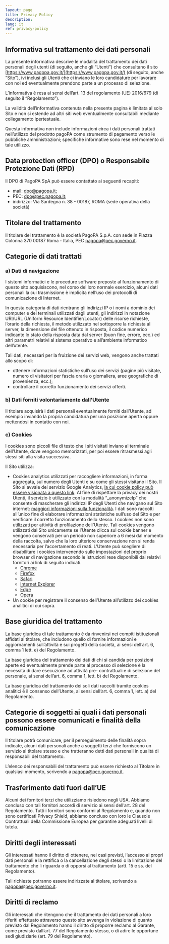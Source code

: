 ```yaml
---
layout: page
title: Privacy Policy
description:
lang: it
ref: privacy-policy
---
```


## **Informativa sul trattamento dei dati personali**

La presente informativa descrive le modalità del trattamento dei dati personali degli utenti (di seguito, anche gli “Utenti”) che consultano il sito [https://www.pagopa.gov.it/](https://www.pagopa.gov.it/) (di seguito, anche “Sito”), ivi inclusi gli Utenti che ci inviano le loro candidature per lavorare con noi ed eventualmente prendono parte a un processo di selezione.

L’informativa è resa ai sensi dell’art. 13 del regolamento (UE) 2016/679 (di seguito il “Regolamento”).

La validità dell’informativa contenuta nella presente pagina è limitata al solo Sito e non si estende ad altri siti web eventualmente consultabili mediante collegamento ipertestuale.

Questa informativa non include informazioni circa i dati personali trattati nell’utilizzo del prodotto pagoPA come strumento di pagamento verso le pubbliche amministrazioni; specifiche informative sono rese nel momento di tale utilizzo. 

## **Data protection officer (DPO) o Responsabile Protezione Dati (RPD)**
Il DPO di PagoPA SpA può essere contattato ai seguenti recapiti:
* mail: [dpo@pagopa.it](mailto:dpo@pagopa.it);
* PEC: [dpo@pec.pagopa.it](mailto:dpo@pec.pagopa.it);
* indirizzo: Via Sardegna n. 38 - 00187, ROMA (sede operativa della società)

## **Titolare del trattamento**

Il titolare del trattamento è la società PagoPA S.p.A. con sede in Piazza Colonna 370 00187 Roma - Italia, PEC [pagopa@pec.governo.it](mailto:pagopa@pec.governo.it).


## **Categorie di dati trattati**


### **a) Dati di navigazione**

I sistemi informatici e le procedure software preposte al funzionamento di questo sito acquisiscono, nel corso del loro normale esercizio, alcuni dati personali la cui trasmissione è implicita nell’uso dei protocolli di comunicazione di Internet.

In questa categoria di dati rientrano gli indirizzi IP o i nomi a dominio dei computer e dei terminali utilizzati dagli utenti, gli indirizzi in notazione URI/URL (Uniform Resource Identifier/Locator) delle risorse richieste, l’orario della richiesta, il metodo utilizzato nel sottoporre la richiesta al server, la dimensione del file ottenuto in risposta, il codice numerico indicante lo stato della risposta data dal server (buon fine, errore, ecc.) ed altri parametri relativi al sistema operativo e all’ambiente informatico dell’utente.

Tali dati, necessari per la fruizione dei servizi web, vengono anche trattati allo scopo di:



*   ottenere informazioni statistiche sull’uso dei servizi (pagine più visitate, numero di visitatori per fascia oraria o giornaliera, aree geografiche di provenienza, ecc.);
*   controllare il corretto funzionamento dei servizi offerti.


### **b) Dati forniti volontariamente dall’Utente**

Il titolare acquisirà i dati personali eventualmente forniti dall’Utente, ad esempio inviando la propria candidatura per una posizione aperta oppure mettendosi in contatto con noi. 


### **c) Cookies**

I cookies sono piccoli file di testo che i siti visitati inviano al terminale dell’Utente, dove vengono memorizzati, per poi essere ritrasmessi agli stessi siti alla visita successiva.

Il Sito utilizza:



*   Cookies analytics utilizzati per raccogliere informazioni, in forma aggregata, sul numero degli Utenti e su come gli stessi visitano il Sito. Il Sito si avvale del servizio Google Analytics, [la cui cookie policy può essere visionata a questo link](https://developers.google.com/analytics/devguides/collection/analyticsjs/cookie-usage). Al fine di rispettare la privacy dei nostri Utenti, il servizio è utilizzato con la modalità “_anonymizeIp” che consente di mascherare gli indirizzi IP degli Utenti che navigano sul Sito internet: [maggiori informazioni sulla funzionalità](https://support.google.com/analytics/answer/2763052?hl=it). I dati sono raccolti all’unico fine di elaborare informazioni statistiche sull’uso del Sito e per verificare il corretto funzionamento dello stesso. I cookies non sono utilizzati per attività di profilazione dell’Utente. Tali cookies vengono utilizzati dal Sito unicamente se l’Utente clicca sul cookie banner e vengono conservati per un periodo non superiore a 6 mesi dal momento della raccolta, salvo che la loro ulteriore conservazione non si renda necessaria per l’accertamento di reati. L’Utente può scegliere di disabilitare i cookies intervenendo sulle impostazioni del proprio browser di navigazione secondo le istruzioni rese disponibili dai relativi fornitori ai link di seguito indicati.
    *   [Chrome](https://support.google.com/chrome/answer/95647?co=GENIE.Platform%3DDesktop&hl=it)
    *   [Firefox](https://support.mozilla.org/it/kb/Attivare%20e%20disattivare%20i%20cookie)
    *   [Safari](https://support.apple.com/kb/ph19214?locale=it_IT)
    *   [Internet Explorer](https://support.microsoft.com/it-it/help/17442/windows-internet-explorer-delete-manage-cookies)
    *   [Edge](https://support.microsoft.com/it-it/help/4027947/windows-delete-cookies)
    *   [Opera](https://help.opera.com/en/latest/web-preferences/#cookies)
*   Un cookie per registrare il consenso dell’Utente all’utilizzo dei cookies analitici di cui sopra.


## **Base giuridica del trattamento**

La base giuridica di tale trattamento è da rinvenirsi nei compiti istituzionali affidati al titolare, che includono quello di fornire informazioni e aggiornamenti sull’attività e sui progetti della società, ai sensi dell’art. 6, comma 1 lett. e) del Regolamento.

La base giuridica del trattamento dei dati di chi si candida per posizioni aperte ed eventualmente prende parte al processo di selezione è la necessità di dare esecuzione ad attività pre- contrattuali e di selezione del personale, ai sensi dell’art. 6, comma 1, lett. b) del Regolamento.  

La base giuridica del trattamento dei soli dati raccolti tramite cookies analitici è il consenso dell’Utente, ai sensi dell’art. 6, comma 1, lett. a) del Regolamento.


## **Categorie di soggetti ai quali i dati personali possono essere comunicati e finalità della comunicazione**

Il titolare potrà comunicare, per il perseguimento delle finalità sopra indicate, alcuni dati personali anche a soggetti terzi che forniscono un servizio al titolare stesso e che tratteranno detti dati personali in qualità di responsabili del trattamento.

L’elenco dei responsabili del trattamento può essere richiesto al Titolare in qualsiasi momento, scrivendo a [pagopa@pec.governo.it](mailto:pagopa@pec.governo.it).


## **Trasferimento dati fuori dall’UE**

Alcuni dei fornitori terzi che utilizziamo risiedono negli USA. Abbiamo concluso con tali fornitori accordi di servizio ai sensi dell’art. 28 del Regolamento. Tutti i fornitori sono conformi al Regolamento e, quando non sono certificati Privacy Shield, abbiamo concluso con loro le Clausole Contrattuali della Commissione Europea per garantire adeguati livelli di tutela.


## **Diritti degli interessati**

Gli interessati hanno il diritto di ottenere, nei casi previsti, l’accesso ai propri dati personali e la rettifica o la cancellazione degli stessi o la limitazione del trattamento che li riguarda o di opporsi al trattamento (artt. 15 e ss. del Regolamento).

Tali richieste potranno essere indirizzate al titolare, scrivendo a [pagopa@pec.governo.it](mailto:pagopa@pec.governo.it).


## **Diritti di reclamo**

Gli interessati che ritengono che il trattamento dei dati personali a loro riferiti effettuato attraverso questo sito avvenga in violazione di quanto previsto dal Regolamento hanno il diritto di proporre reclamo al Garante, come previsto dall’art. 77 del Regolamento stesso, o di adire le opportune sedi giudiziarie (art. 79 del Regolamento).
